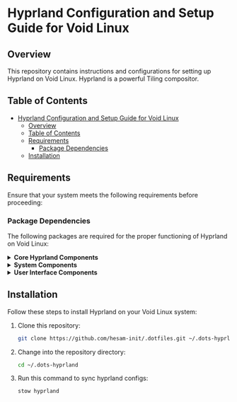 # Hyprland Configuration and Setup Guide for Void Linux

<!-- ![Hyprland Logo](link_to_logo) -->

## Overview

This repository contains instructions and configurations for setting up Hyprland on Void Linux. Hyprland is a powerful Tiling compositor.

## Table of Contents

- [Hyprland Configuration and Setup Guide for Void Linux](#hyprland-configuration-and-setup-guide-for-void-linux)
  - [Overview](#overview)
  - [Table of Contents](#table-of-contents)
  - [Requirements](#requirements)
    - [Package Dependencies](#package-dependencies)
  - [Installation](#installation)

## Requirements

Ensure that your system meets the following requirements before proceeding:

### Package Dependencies

The following packages are required for the proper functioning of Hyprland on Void Linux:

<details>
  <summary><strong>Core Hyprland Components</strong></summary>

  - [Void-Hyprland](https://github.com/Makrennel/hyprland-void)
  - hyprland
  - hyprland-protocols
  - xdg-desktop-portal-hyprland
  - xdg-desktop-portal
</details>

<details>
  <summary><strong>System Components</strong></summary>

  - dbus
  - seatd
  - polkit
  - polkit-kde-agent
  - elogind
  - mesa-dri
  - [ly](https://github.com/fairyglade/ly) : display manager
  - pipewire
  - pipewire-pulse
  - pipewire-devel
  - stow
</details>

<details>
  <summary><strong>User Interface Components</strong></summary>

  - waybar
  - grim
  - swaybg
  - swaylock or [swaylock-effects](https://github.com/mortie/swaylock-effects) : lock screen with effects
  - slurp
  - dunst
  - swayidle
  - swappy
  - cliphist
  - rofi
  - wlogout
  - font-awesome
</details>

## Installation

Follow these steps to install Hyprland on your Void Linux system:

1. Clone this repository:

   ```bash
   git clone https://github.com/hesam-init/.dotfiles.git ~/.dots-hyprland
   ```

2. Change into the repository directory:

   ```bash
   cd ~/.dots-hyprland
   ```

3. Run this command to sync hyprland configs:

   ```bash
   stow hyprland
   ```